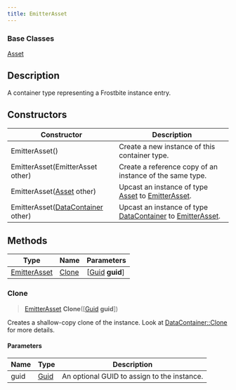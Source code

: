 ```yaml
---
title: EmitterAsset
---
```

### Base Classes

[Asset](/vext/ref/fb/asset/)

## Description

A container type representing a Frostbite instance entry.

## Constructors

| Constructor                                                             | Description                                                                                                     |
| ----------------------------------------------------------------------- | --------------------------------------------------------------------------------------------------------------- |
| EmitterAsset()                                                          | Create a new instance of this container type.                                                                   |
| EmitterAsset(EmitterAsset other)                                        | Create a reference copy of an instance of the same type.                                                        |
| EmitterAsset([Asset](/vext/ref/fb/asset/) other)                                      | Upcast an instance of type [Asset](/vext/ref/fb/asset/) to [EmitterAsset](/vext/ref/fb/emitterasset/).                                      |
| EmitterAsset([DataContainer](/vext/ref/shared/class/datacontainer) other) | Upcast an instance of type [DataContainer](/vext/ref/shared/class/datacontainer) to [EmitterAsset](/vext/ref/fb/emitterasset/). |

## Methods

| Type                         | Name            | Parameters                                     |
| ---------------------------- | --------------- | ---------------------------------------------- |
| [EmitterAsset](/vext/ref/fb/emitterasset/) | [Clone](#clone) | \[[Guid](/vext/ref/shared/class/guid) **guid**\] |

### Clone

> [EmitterAsset](/vext/ref/fb/emitterasset/) **Clone**(\[[Guid](/vext/ref/shared/class/guid) **guid**\])

Creates a shallow-copy clone of the instance. Look at [DataContainer::Clone](/vext/ref/shared/class/datacontainer#clone) for more details.

#### Parameters

| Name | Type         | Description                                 |
| ---- | ------------ | ------------------------------------------- |
| guid | [Guid](/vext/ref/shared/class/guid/) | An optional GUID to assign to the instance. |
